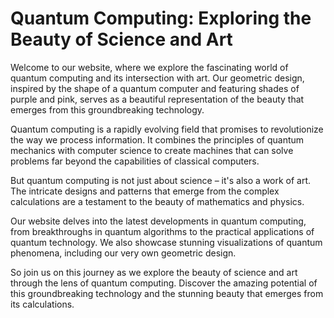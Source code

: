 <!--font:Montserrat-->

# Quantum Computing: Exploring the Beauty of Science and Art

Welcome to our website, where we explore the fascinating world of quantum computing and its intersection with art. Our geometric design, inspired by the shape of a quantum computer and featuring shades of purple and pink, serves as a beautiful representation of the beauty that emerges from this groundbreaking technology.

Quantum computing is a rapidly evolving field that promises to revolutionize the way we process information. It combines the principles of quantum mechanics with computer science to create machines that can solve problems far beyond the capabilities of classical computers.

But quantum computing is not just about science – it's also a work of art. The intricate designs and patterns that emerge from the complex calculations are a testament to the beauty of mathematics and physics.

Our website delves into the latest developments in quantum computing, from breakthroughs in quantum algorithms to the practical applications of quantum technology. We also showcase stunning visualizations of quantum phenomena, including our very own geometric design.

So join us on this journey as we explore the beauty of science and art through the lens of quantum computing. Discover the amazing potential of this groundbreaking technology and the stunning beauty that emerges from its calculations.

<!--

Write me markdown content of website with wallpaper:

"A geometric design in shades of purple and pink, inspired by the shape of a quantum computer"

The header of the page should not be copy of the text but rather a real content of the website which is using this wallpaper.


---


# Quantum Wallpaper

Decorate your desktop or phone with our stunning geometric wallpaper inspired by the shape of a quantum computer. The design features shades of purple and pink, creating a mesmerizing effect that is sure to catch everyone's eye.

Whether you're a fan of quantum computing or just looking for a unique and stylish wallpaper, our Quantum Wallpaper is the perfect choice. It's easy to download and set as your background, so you can enjoy its beauty every day.

Get your hands on this amazing wallpaper today and add a touch of sophistication to your digital life!


---


Heading should not include word "wallpaper". The website should not be about the wallpaper itself, wallpaper is just a related background, rewrite whole content.


---


# Quantum Computing: Where Science Meets Art

Welcome to our website, where we explore the fascinating world of quantum computing. Our geometric design in shades of purple and pink, inspired by the shape of a quantum computer, serves as the perfect backdrop for our exploration.

Quantum computing is a rapidly evolving field that promises to revolutionize the way we process information. It combines the principles of quantum mechanics with computer science to create machines that can solve problems far beyond the capabilities of classical computers.

But quantum computing is not just about science – it's also a work of art. The intricate designs and patterns that emerge from the complex calculations are a testament to the beauty of mathematics and physics.

Our website delves into the latest developments in quantum computing, from breakthroughs in quantum algorithms to the practical applications of quantum technology. We also showcase stunning visualizations of quantum phenomena, including our very own geometric wallpaper.

So join us on this journey where science meets art, and discover the amazing world of quantum computing.


---


Heading is too long, rewrite whole content.


---


# Exploring the Intersection of Science and Art: Quantum Computing

Welcome to our website, where we explore the fascinating world of quantum computing and its intersection with art. Our geometric design, featuring shades of purple and pink inspired by the shape of a quantum computer, serves as a beautiful backdrop for this exploration.

Quantum computing is a rapidly evolving field that promises to revolutionize the way we process information. It combines the principles of quantum mechanics with computer science to create machines that can solve problems far beyond the capabilities of classical computers.

But quantum computing is not just about science – it's also a work of art. The intricate designs and patterns that emerge from the complex calculations are a testament to the beauty of mathematics and physics.

Our website delves into the latest developments in quantum computing, from breakthroughs in quantum algorithms to the practical applications of quantum technology. We also showcase stunning visualizations of quantum phenomena, including our very own geometric design.

So join us on this journey as we explore the intersection of science and art through the lens of quantum computing. Discover the amazing potential of this groundbreaking technology and the stunning beauty that emerges from its calculations.


---


Heading is too long, rewrite whole content.


---


# Quantum Computing: Exploring the Beauty of Science and Art

Welcome to our website, where we explore the fascinating world of quantum computing and its intersection with art. Our geometric design, inspired by the shape of a quantum computer and featuring shades of purple and pink, serves as a beautiful representation of the beauty that emerges from this groundbreaking technology.

Quantum computing is a rapidly evolving field that promises to revolutionize the way we process information. It combines the principles of quantum mechanics with computer science to create machines that can solve problems far beyond the capabilities of classical computers.

But quantum computing is not just about science – it's also a work of art. The intricate designs and patterns that emerge from the complex calculations are a testament to the beauty of mathematics and physics.

Our website delves into the latest developments in quantum computing, from breakthroughs in quantum algorithms to the practical applications of quantum technology. We also showcase stunning visualizations of quantum phenomena, including our very own geometric design.

So join us on this journey as we explore the beauty of science and art through the lens of quantum computing. Discover the amazing potential of this groundbreaking technology and the stunning beauty that emerges from its calculations.


---


Write me a Google font which is best fitting for the website.

Pick from the list:
- Poppins
- Alegreya
- Roboto
- Lobster
- Dancing Script
- IBM Plex Sans
- Raleway
- Open Sans
- Barlow Condensed
- Lato
- Great Vibes
- Exo 2
- Montserrat
- Futura
- Playfair Display
- Inter
- Orbitron


Write just the font name nothing else.


---


Montserrat

-->
